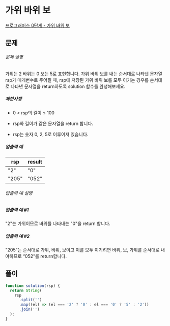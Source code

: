 # 가위 바위 보

[프로그래머스 0단계 - 가위 바위 보](https://school.programmers.co.kr/learn/courses/30/lessons/120839)

## 문제

###### 문제 설명

가위는 2 바위는 0 보는 5로 표현합니다. 가위 바위 보를 내는 순서대로 나타낸 문자열 rsp가 매개변수로 주어질 때, rsp에 저장된 가위 바위 보를 모두 이기는 경우를 순서대로 나타낸 문자열을 return하도록 solution 함수를 완성해보세요.

##### 제한사항

- 0 < rsp의 길이 ≤ 100

- rsp와 길이가 같은 문자열을 return 합니다.

- rsp는 숫자 0, 2, 5로 이루어져 있습니다.

##### 입출력 예

| rsp   | result |
| ----- | ------ |
| "2"   | "0"    |
| "205" | "052"  |

###### 입출력 예 설명

##### 입출력 예 #1

"2"는 가위이므로 바위를 나타내는 "0"을 return 합니다.

##### 입출력 예 #2

"205"는 순서대로 가위, 바위, 보이고 이를 모두 이기려면 바위, 보, 가위를 순서대로 내야하므로 “052”를 return합니다.

## 풀이

```javascript
function solution(rsp) {
  return String(
    rsp
      .split('')
      .map((el) => (el === '2' ? '0' : el === '0' ? '5' : '2'))
      .join('')
  );
}
```
